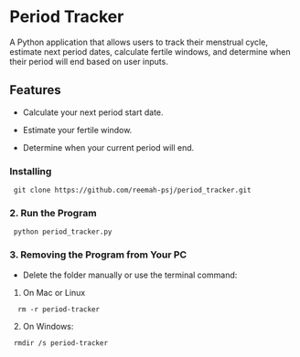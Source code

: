 # Period Tracker

A Python application that allows users to track their menstrual cycle, estimate next period dates, calculate fertile windows, and determine when their period will end based on user inputs.


## Features

- Calculate your next period start date.
  
- Estimate your fertile window.
  
- Determine when your current period will end.


### Installing

   ```
    git clone https://github.com/reemah-psj/period_tracker.git
   ```


### 2. Run the Program

  ```
   python period_tracker.py
  ```

### 3. Removing the Program from Your PC

- Delete the folder manually or use the terminal command:

1. On Mac or Linux
   
 ```
   rm -r period-tracker
 ```

2. On Windows:

```
 rmdir /s period-tracker
```
